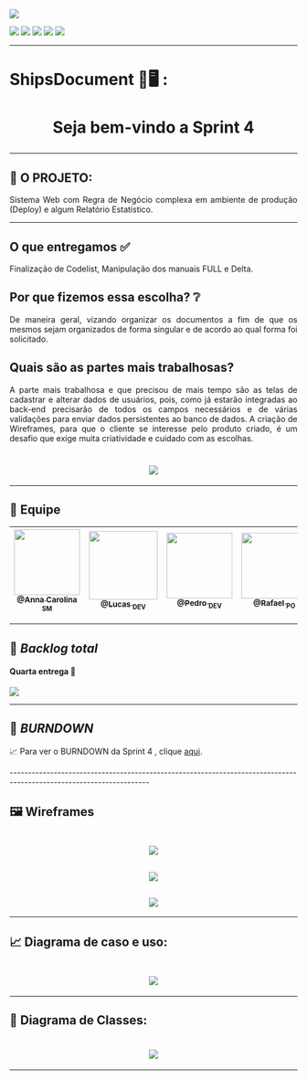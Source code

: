 <p><img src="https://img.shields.io/badge/Menu%20Principal-Projeto%20Em%20Construção-green?style=for-the-badge&logo=appveyor"></p>
<p>
<img src="https://img.shields.io/badge/Tecnologias-JAVA-blueviolet">
<img src="https://img.shields.io/badge/Tecnologia-Linguagem Javascript, NodeJS-blueviolet">
<img src="https://img.shields.io/badge/Tecnologia-Angular, React e Vue -blueviolet">
<img src="https://img.shields.io/badge/Tecnologia-Docker-blueviolet">
<img src="https://img.shields.io/badge/Tecnologia-Nuvem-blueviolet">
</p>

 
 --------------------------------------------------------------------------------------------------------------------

<p><h1>ShipsDocument 📖🖥️ :</h1></p>
<h1 align="center">Seja bem-vindo a Sprint 4 </p> </h1> 

--------------------------------------------------------------------------------------------------------------------
## :microscope: O PROJETO: 

<p align="justify"> Sistema Web com Regra de Negócio complexa em ambiente de produção (Deploy) e algum 
Relatório Estatístico.</p>


--------------------------------------------------------------------------------------------------------------------
## O que entregamos ✅
<p align="justify"> Finalização de Codelist, Manipulação dos manuais FULL e Delta.</p>

## Por que fizemos essa escolha? ❔
<p align="justify">De maneira geral, vizando organizar os documentos a fim de que os mesmos sejam organizados de forma singular e de acordo ao qual forma foi solicitado.</p>

## Quais são as partes mais trabalhosas? 
<p align="justify">A parte mais trabalhosa e que precisou de mais tempo são as telas de cadastrar e alterar dados de usuários, pois, como já estarão integradas ao back-end precisarão de todos os campos necessários e de várias validações para enviar dados persistentes ao banco de dados. 
A criação de Wireframes, para que o cliente se interesse pelo produto criado, é um desafio que exige muita criatividade e cuidado com as escolhas.</p>

## <h1 align="center"> ![](https://github.com/developersapi/Sistema-Web-com-Regra-de-Negocio/blob/sprint04/sprintcard-04.png) </h1> 
--------------------------------------------------------------------------------------------------------------------


## 	:handshake: Equipe

[<img src="https://github.com/developersapi/LMSApp/blob/main/anna.jpeg" width=115 > <br> <sub> @Anna Carolina <sub> SM </sub>](https://github.com/AnnaCMendes)| [<img src="https://github.com/developersapi/LMSApp/blob/main/lucas.jpg" width=120 > <br> <sub> @Lucas <sub> DEV </sub>](https://github.com/lucassilva676) | [<img src="https://github.com/developersapi/LMSApp/blob/main/pedrofs.jpg" width=115 > <br> <sub> @Pedro <sub> DEV </sub>](https://github.com/PedroSilva201) | [<img src="https://github.com/developersapi/LMSApp/blob/main/rafael.jpg" width=115 > <br> <sub> @Rafael <sub> PO </sub>](https://github.com/rafaeldossper) | [<img src="https://avatars.githubusercontent.com/u/64873343?v=4" width=115 > <br> <sub> @Renan <sub> DEV </sub>](https://github.com/medrenan) | [<img src="https://avatars.githubusercontent.com/u/67070670?v=4" width=115 > <br> <sub> @Nicolas <sub> DEV </sub>](https://github.com/nicursino)
 | :---: |:---:|:---:|:---:|:---:|:---:|


--------------------------------------------------------------------------------------------------------------------


## :bookmark: **_Backlog total_**



<h4>Quarta entrega 📇</h4>
<img src ="hhttps://github.com/developersapi/Sistema-Web-com-Regra-de-Negocio/blob/sprint04/backlog-04.png">

--------------------------------------------------------------------------------------------------------------------
## :bookmark: **_BURNDOWN_**

<p align="justify">
                     📈 Para ver o BURNDOWN da Sprint 4 , clique <a href="https://github.com/developersapi/Sistema-Web-com-Regra-de-Negocio/blob/sprint04/Burndown.png">aqui</a>.
              </p>
--------------------------------------------------------------------------------------------------------------------

## :framed_picture: Wireframes

## <h1 align="center"><img src="https://github.com/developersapi/Sistema-Web-com-Regra-de-Negocio/blob/main/wf1.png">
## <h2 align="center"><img src="https://github.com/developersapi/Sistema-Web-com-Regra-de-Negocio/blob/main/wf2.png">
## <h3 align="center"><img src="https://github.com/developersapi/Sistema-Web-com-Regra-de-Negocio/blob/main/wf3.png">

--------------------------------------------------------------------------------------------------------------------

## :chart_with_upwards_trend: Diagrama de caso e uso:

### <h1 align="center"> ![](https://github.com/developersapi/Sistema-Web-com-Regra-de-Negocio/blob/sprint01/Diagrama%20de%20Casos.jpeg) </h1>

--------------------------------------------------------------------------------------------------------------------

## :tea: Diagrama de Classes:

### <h1 align="center"> ![](https://github.com/developersapi/Sistema-Web-com-Regra-de-Negocio/blob/sprint01/Diagrama%20de%20classes.jpeg) </h1>

 
--------------------------------------------------------------------------------------------------------------------




